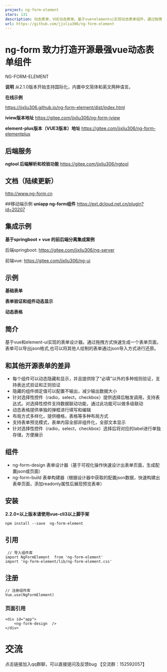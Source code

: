 ```yaml
---
project: ng-form-element
stars: 131
description: 动态表单，VUE动态表单。基于vue+elementui实现动态表单组件，通过拖拽组件到面板即可实现一个表单。支持各个组件的动态隐藏显示，动态表格弹窗式维护。致力打造开源最强vue动态表单组件，持续维护。
url: https://github.com/jjxliu306/ng-form-element
---
```


ng-form 致力打造开源最强vue动态表单组件
=========================

NG-FORM-ELEMENT

**说明** 从2.1.0版本开始支持国际化，内置中文简体和英文两种语言。

**在线示例**

https://jjxliu306.github.io/ng-form-element/dist/index.html

**iview版本地址** https://gitee.com/jjxliu306/ng-form-iview

**element-plus版本（VUE3版本）地址** https://gitee.com/jjxliu306/ng-form-elementplus

后端服务
----

**ngtool 后端解析和校验功能** https://gitee.com/jjxliu306/ngtool

文档（陆续更新）
--------

http://www.ng-form.cn

##移动端示例 **uniapp ng-form组件** https://ext.dcloud.net.cn/plugin?id=20207

集成示例
----

**基于springboot + vue 的前后端分离集成案例**

后端springboot: https://gitee.com/jjxliu306/ng-server

前端vue: https://gitee.com/jjxliu306/ng-ui

示例
--

**基础表单**

**表单验证和组件动态显示**

**动态表格**

简介
--

基于vue和element-ui实现的表单设计器。通过拖拽方式快速生成一个表单页面，表单可以导出json格式,也可以将其他人绘制的表单通过json导入方式进行还原。

和其他开源表单的差异
----------

-   每个组件可以动态隐藏和显示，并且提供除了“必填”以外的多种规则验证，支持表达式验证和正则验证
-   隐藏的组件绑定值可以配置不输出，减少输出数据大小
-   针对选择性控件（radio，select，checkbox）提供选择后触发调用，支持表达式。对选择性控件支持数据联动功能，通过此功能可以做多级联动
-   动态表格提供单独的弹框进行填写和编辑
-   布局方式多样化，提供栅格，表格等多种布局方式
-   支持表单预览模式，表单内容全部非组件化，全部文本显示
-   针对选择性控件（radio，select，checkbox）选择后将对应的label进行单独存储，方便展示

组件
--

-   ng-form-design 表单设计器（基于可视化操作快速设计出表单页面，生成配置json或页面）
-   ng-form-build 表单构建器（根据设计器中获取的配置json数据，快速构建出表单页面，添加readonly属性后展现预览表单）

安装
--

**2.2.0+以上版本请使用vue-cli3以上脚手架**

```
npm install --save  ng-form-element

```

引用
--

```
 // 导入组件库
import NgFormElement  from 'ng-form-element'
import 'ng-form-element/lib/ng-form-element.css'
```

注册
--

```
// 注册组件库
Vue.use(NgFormElement) 

```

### 页面引用

```
<div id="app"> 
    <ng-form-design  />
</div>
```

交流
==

点击链接加入qq群聊，可以直接提问及反馈bug 【交流群：152592057】
